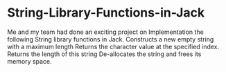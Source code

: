 # String-Library-Functions-in-Jack
Me and my team had done an exciting project on Implementation  the following String library functions in Jack.
Constructs a new empty string with a maximum length
Returns the character value at the specified index.
Returns the length of this string
De-allocates the string and frees its memory space. 
